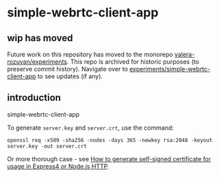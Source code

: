 # simple-webrtc-client-app

## wip has moved

Future work on this repository has moved to the monorepo [valera-rozuvan/experiments](https://github.com/valera-rozuvan/experiments). This repo is archived for historic purposes (to preserve commit history). Navigate over to [experiments/simple-webrtc-client-app](https://github.com/valera-rozuvan/experiments/tree/main/simple-webrtc-client-app) to see updates (if any).

## introduction

simple-webrtc-client-app

To generate `server.key` and `server.crt`, use the command:

```
openssl req -x509 -sha256 -nodes -days 365 -newkey rsa:2048 -keyout server.key -out server.crt
```

Or more thorough case - see
[How to generate self-signed certificate for usage in Express4 or Node.js HTTP](https://matoski.com/article/node-express-generate-ssl/).
